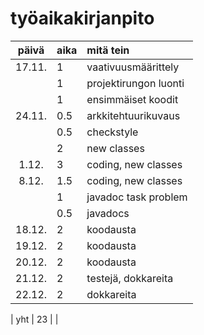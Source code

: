 # työaikakirjanpito

| päivä  | aika | mitä tein  |
| :----: |:-----| :-----|
| 17.11. | 1    | vaativuusmäärittely |
|        | 1    | projektirungon luonti |
|        | 1    | ensimmäiset koodit |
| 24.11. | 0.5  | arkkitehtuurikuvaus |
|        | 0.5  | checkstyle |
|        | 2    | new classes |
| 1.12. | 3     | coding, new classes |
| 8.12. | 1.5   | coding, new classes |
|       | 1     | javadoc task problem |
|       | 0.5   | javadocs              |
| 18.12. | 2    | koodausta           |
| 19.12. | 2    | koodausta            |
| 20.12. | 2    | koodausta           |
| 21.12. | 2    | testejä, dokkareita |
| 22.12. | 2    | dokkareita          |

| yht   | 23   | | 

